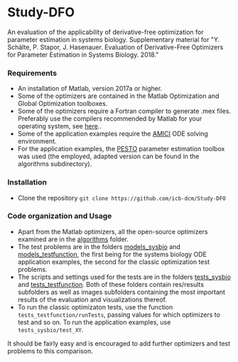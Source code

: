# Study-DFO

An evaluation of the applicability of derivative-free optimization for parameter estimation in systems biology. Supplementary material for "Y. Schälte, P. Stapor, J. Hasenauer. Evaluation of Derivative-Free Optimizers for Parameter Estimation in Systems Biology. 2018."

### Requirements

* An installation of Matlab, version 2017a or higher.
* Some of the optimizers are contained in the Matlab Optimization and Global Optimization toolboxes.
* Some of the optimizers require a Fortran compiler to generate .mex files. Preferably use the compilers recommended by Matlab for your operating system, see [here](https://de.mathworks.com/help/matlab/write-fortran-mex-files.html)..
* Some of the application examples require the [AMICI](https://github.com/ICB-DCM/AMICI) ODE solving environment.
* For the application examples, the [PESTO](https://github.com/ICB-DCM/PESTO) parameter estimation toolbox was used (the employed, adapted version can be found in the algorithms subdirectory).

### Installation

* Clone the repository ``git clone https://github.com/icb-dcm/Study-DFO``

### Code organization and Usage

* Apart from the Matlab optimizers, all the open-source optimizers examined are in the [algorithms](algorithms) folder.
* The test problems are in the folders [models_sysbio](models_sysbio) and [models_testfunction](models_testfunction), the first being for the systems biology ODE application examples, the second for the classic optimization test problems.
* The scripts and settings used for the tests are in the folders [tests_sysbio](tests_sysbio) and [tests_testfunction](tests_testfunction). Both of these folders contain res/results subfolders as well as images subfolders containing the most important results of the evaluation and visualizations thereof.
* To run the classic optimizaton tests, use the function ``tests_testfunction/runTests``, passing values for which optimizers to test and so on. To run the application examples, use ``tests_sysbio/test_XY``.

It should be fairly easy and is encouraged to add further optimizers and test problems to this comparison.